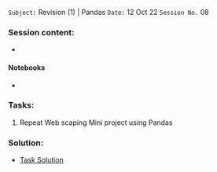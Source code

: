 `Subject:` Revision (1) | Pandas
 `Date:` 12 Oct 22 `Session No.` 08

### Session content:

- 


#### Notebooks

- 

### Tasks:

1. Repeat Web scaping Mini project using Pandas

### Solution:

- [Task Solution](https://github.com/AhmedUZaki/INSTANT-AI/blob/main/Track%202_%20Mathematics%20%20for%20Data%20science/Session%2003/Task%20Solution.md)
